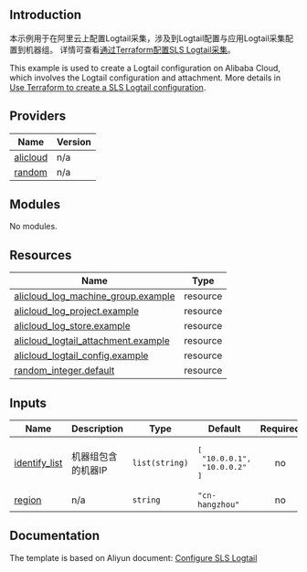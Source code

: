 ## Introduction

<!-- DOCS_DESCRIPTION_CN -->
本示例用于在阿里云上配置Logtail采集，涉及到Logtail配置与应用Logtail采集配置到机器组。
详情可查看[通过Terraform配置SLS Logtail采集](https://help.aliyun.com/zh/sls/developer-reference/use-terraform-to-configure-logtail-configuration)。
<!-- DOCS_DESCRIPTION_CN -->

<!-- DOCS_DESCRIPTION_EN -->
This example is used to create a Logtail configuration on Alibaba Cloud, which involves the Logtail configuration and attachment.
More details in [Use Terraform to create a SLS Logtail configuration](https://help.aliyun.com/zh/sls/developer-reference/use-terraform-to-configure-logtail-configuration).
<!-- DOCS_DESCRIPTION_EN -->

<!-- BEGIN_TF_DOCS -->
## Providers

| Name | Version |
|------|---------|
| <a name="provider_alicloud"></a> [alicloud](#provider\_alicloud) | n/a |
| <a name="provider_random"></a> [random](#provider\_random) | n/a |

## Modules

No modules.

## Resources

| Name | Type |
|------|------|
| [alicloud_log_machine_group.example](https://registry.terraform.io/providers/aliyun/alicloud/latest/docs/resources/log_machine_group) | resource |
| [alicloud_log_project.example](https://registry.terraform.io/providers/aliyun/alicloud/latest/docs/resources/log_project) | resource |
| [alicloud_log_store.example](https://registry.terraform.io/providers/aliyun/alicloud/latest/docs/resources/log_store) | resource |
| [alicloud_logtail_attachment.example](https://registry.terraform.io/providers/aliyun/alicloud/latest/docs/resources/logtail_attachment) | resource |
| [alicloud_logtail_config.example](https://registry.terraform.io/providers/aliyun/alicloud/latest/docs/resources/logtail_config) | resource |
| [random_integer.default](https://registry.terraform.io/providers/hashicorp/random/latest/docs/resources/integer) | resource |

## Inputs

| Name | Description | Type | Default | Required |
|------|-------------|------|---------|:--------:|
| <a name="input_identify_list"></a> [identify\_list](#input\_identify\_list) | 机器组包含的机器IP | `list(string)` | <pre>[<br/>  "10.0.0.1",<br/>  "10.0.0.2"<br/>]</pre> | no |
| <a name="input_region"></a> [region](#input\_region) | n/a | `string` | `"cn-hangzhou"` | no |
<!-- END_TF_DOCS -->

## Documentation
<!-- docs-link --> 

The template is based on Aliyun document: [Configure SLS Logtail](https://help.aliyun.com/zh/sls/developer-reference/use-terraform-to-configure-logtail-configuration) 

<!-- docs-link --> 